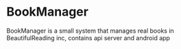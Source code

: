 # BookManager
BookManager is a small system that manages real books in BeautifulReading inc, contains api server and android app
